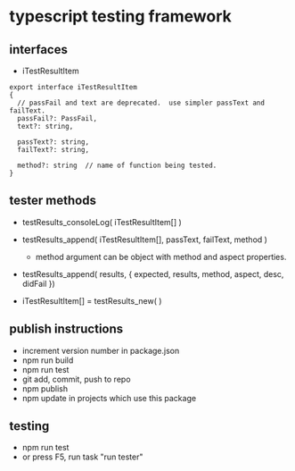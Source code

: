 # typescript testing framework

## interfaces
* iTestResultItem
```
export interface iTestResultItem
{
  // passFail and text are deprecated.  use simpler passText and failText.
  passFail?: PassFail,
  text?: string,

  passText?: string,
  failText?: string,

  method?: string  // name of function being tested.
}
```

## tester methods
* testResults_consoleLog( iTestResultItem[] )
* testResults_append( iTestResultItem[], passText, failText, method )
  * method argument can be object with method and aspect properties.
* testResults_append( results, { expected, results, method, aspect, desc, didFail })

* iTestResultItem[] = testResults_new( )

## publish instructions
* increment version number in package.json
* npm run build
* npm run test
* git add, commit, push to repo
* npm publish
* npm update in projects which use this package

## testing 
* npm run test
* or press F5, run task "run tester"
